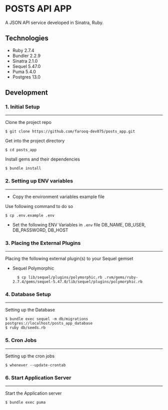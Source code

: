 # POSTS API APP

A JSON API service developed in Sinatra, Ruby.

## Technologies
* Ruby 2.7.4
* Bundler 2.2.9
* Sinatra 2.1.0
* Sequel 5.47.0
* Puma 5.4.0
* Postgres 13.0


## Development
### 1. Initial Setup
--------------------

Clone the project repo

    $ git clone https://github.com/farooq-dev075/posts_app.git

Get into the project directory

    $ cd posts_app
Install gems and their dependencies

    $ bundle install

### 2. Setting up ENV variables
-------------------------------
* Copy the environment variables example file

Use following command to do so

    $ cp .env.example .env

* Set the following ENV Variables in `.env` file
    DB_NAME, DB_USER, DB_PASSWORD, DB_HOST

### 3. Placing the External Plugins
-----------------------------------
Placing the following external plugin(s) to your Sequel gemset

* Sequel Polymorphic

        $ cp lib/sequel/plugins/polymorphic.rb .rvm/gems/ruby-2.7.4/gems/sequel-5.47.0/lib/sequel/plugins/polymorphic.rb

### 4. Database Setup
---------------------
Setting up the Database

    $ bundle exec sequel -m db/migrations postgres://localhost/posts_app_database
    $ ruby db/seeds.rb

### 5. Cron Jobs
---------------------
Setting up the cron jobs

    $ whenever --update-crontab

### 6. Start Application Server
-------------------------------
Start the Application server

    $ bundle exec puma

